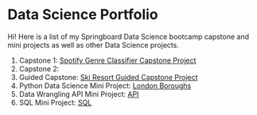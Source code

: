 # Data Science Portfolio

Hi! Here is a list of my Springboard Data Science bootcamp capstone and mini projects as well as other Data Science projects. 

1. Capstone 1: [Spotify Genre Classifier Capstone Project](https://github.com/HarshaMalireddy/Data-Science-Portfolio/tree/main/Spotify-Genre-Classifier-Capstone)
3. Capstone 2: 
4. Guided Capstone: [Ski Resort Guided Capstone Project](https://github.com/HarshaMalireddy/Data-Science-Portfolio/tree/main/Ski-Resort-Guided-Capstone)
5. Python Data Science Mini Project: [London Boroughs](https://github.com/HarshaMalireddy/Data-Science-Portfolio/tree/main/Mini-Projects/London-Boroughs)
6. Data Wrangling API Mini Project: [API](https://github.com/HarshaMalireddy/Data-Science-Portfolio/tree/main/Mini-Projects/API)
7. SQL Mini Project: [SQL](https://github.com/HarshaMalireddy/Data-Science-Portfolio/tree/main/Mini-Projects/SQL)
